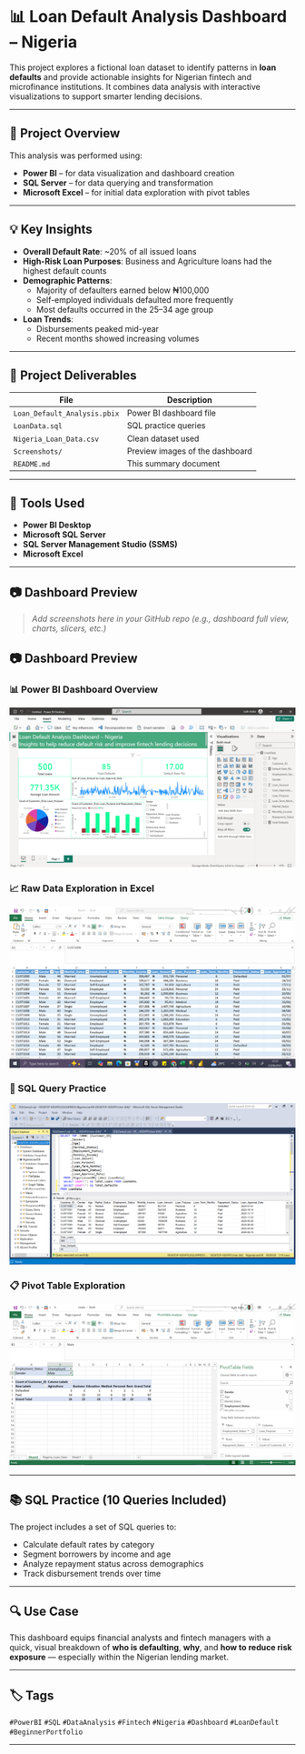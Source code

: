 # 📊 Loan Default Analysis Dashboard – Nigeria

This project explores a fictional loan dataset to identify patterns in **loan defaults** and provide actionable insights for Nigerian fintech and microfinance institutions. It combines data analysis with interactive visualizations to support smarter lending decisions.

---

## 🧠 Project Overview

This analysis was performed using:
- **Power BI** – for data visualization and dashboard creation
- **SQL Server** – for data querying and transformation
- **Microsoft Excel** – for initial data exploration with pivot tables

---

## 💡 Key Insights

- **Overall Default Rate**: ~20% of all issued loans
- **High-Risk Loan Purposes**: Business and Agriculture loans had the highest default counts
- **Demographic Patterns**:
  - Majority of defaulters earned below ₦100,000
  - Self-employed individuals defaulted more frequently
  - Most defaults occurred in the 25–34 age group
- **Loan Trends**:
  - Disbursements peaked mid-year
  - Recent months showed increasing volumes

---

## 📁 Project Deliverables

| File | Description |
|------|-------------|
| `Loan_Default_Analysis.pbix` | Power BI dashboard file |
| `LoanData.sql` | SQL practice queries |
| `Nigeria_Loan_Data.csv` | Clean dataset used |
| `Screenshots/` | Preview images of the dashboard |
| `README.md` | This summary document |

---

## 🧰 Tools Used

- **Power BI Desktop**
- **Microsoft SQL Server**
- **SQL Server Management Studio (SSMS)**
- **Microsoft Excel**

---

## 📷 Dashboard Preview

> _Add screenshots here in your GitHub repo (e.g., dashboard full view, charts, slicers, etc.)_

## 📷 Dashboard Preview

### 📊 Power BI Dashboard Overview  
![Power BI Dashboard](screenshots/PowerBiGithub.PNG)

### 📈 Raw Data Exploration in Excel  
![Excel Pivot Table](screenshots/ExcelGIThub.PNG)

### 🧮 SQL Query Practice  
![SQL Queries](screenshots/SQLGithub.PNG)

### 📋 Pivot Table Exploration  
![Pivot Table](screenshots/PivotGitHUB.PNG)


---

## 📚 SQL Practice (10 Queries Included)

The project includes a set of SQL queries to:
- Calculate default rates by category
- Segment borrowers by income and age
- Analyze repayment status across demographics
- Track disbursement trends over time

---

## 🔍 Use Case

This dashboard equips financial analysts and fintech managers with a quick, visual breakdown of **who is defaulting**, **why**, and **how to reduce risk exposure** — especially within the Nigerian lending market.

---

## 🏷️ Tags

`#PowerBI` `#SQL` `#DataAnalysis` `#Fintech` `#Nigeria` `#Dashboard` `#LoanDefault` `#BeginnerPortfolio`

---

